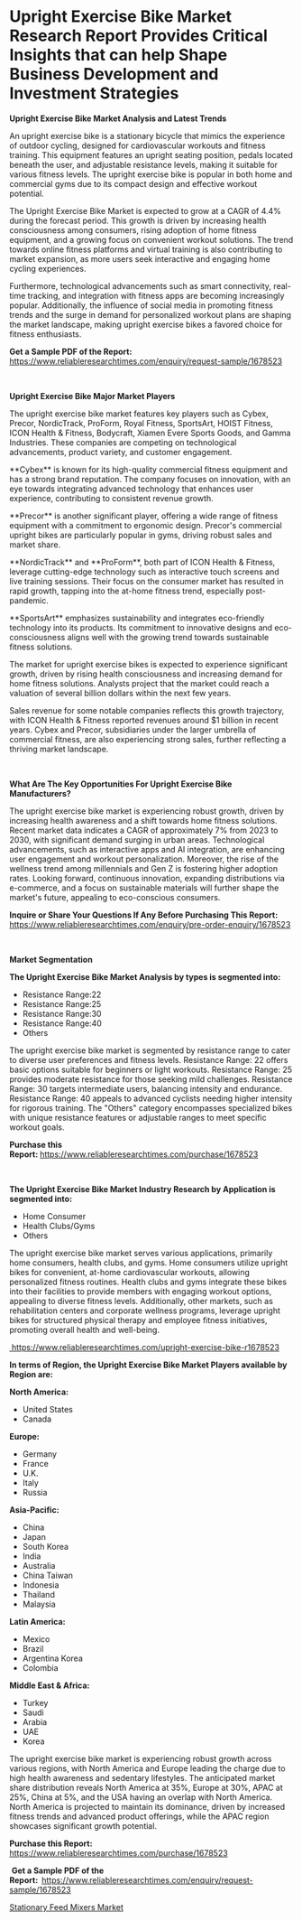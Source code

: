 <p><h1>Upright Exercise Bike Market Research Report Provides Critical Insights that can help Shape Business Development and Investment Strategies</h1></p><p><strong>Upright Exercise Bike Market Analysis and Latest Trends</strong></p>
<p><p>An upright exercise bike is a stationary bicycle that mimics the experience of outdoor cycling, designed for cardiovascular workouts and fitness training. This equipment features an upright seating position, pedals located beneath the user, and adjustable resistance levels, making it suitable for various fitness levels. The upright exercise bike is popular in both home and commercial gyms due to its compact design and effective workout potential.</p><p>The Upright Exercise Bike Market is expected to grow at a CAGR of 4.4% during the forecast period. This growth is driven by increasing health consciousness among consumers, rising adoption of home fitness equipment, and a growing focus on convenient workout solutions. The trend towards online fitness platforms and virtual training is also contributing to market expansion, as more users seek interactive and engaging home cycling experiences.</p><p>Furthermore, technological advancements such as smart connectivity, real-time tracking, and integration with fitness apps are becoming increasingly popular. Additionally, the influence of social media in promoting fitness trends and the surge in demand for personalized workout plans are shaping the market landscape, making upright exercise bikes a favored choice for fitness enthusiasts.</p></p>
<p><strong>Get a Sample PDF of the Report:&nbsp;</strong> <a href="https://www.reliableresearchtimes.com/enquiry/request-sample/1678523?utm_campaign=3108&utm_medium=2&utm_source=Github&utm_content=ia&utm_term=09042025&utm_id=upright-exercise-bike">https://www.reliableresearchtimes.com/enquiry/request-sample/1678523</a></p>
<p>&nbsp;</p>
<p><strong>Upright Exercise Bike Major Market Players</strong></p>
<p><p>The upright exercise bike market features key players such as Cybex, Precor, NordicTrack, ProForm, Royal Fitness, SportsArt, HOIST Fitness, ICON Health & Fitness, Bodycraft, Xiamen Evere Sports Goods, and Gamma Industries. These companies are competing on technological advancements, product variety, and customer engagement.</p><p>**Cybex** is known for its high-quality commercial fitness equipment and has a strong brand reputation. The company focuses on innovation, with an eye towards integrating advanced technology that enhances user experience, contributing to consistent revenue growth. </p><p>**Precor** is another significant player, offering a wide range of fitness equipment with a commitment to ergonomic design. Precor's commercial upright bikes are particularly popular in gyms, driving robust sales and market share.</p><p>**NordicTrack** and **ProForm**, both part of ICON Health & Fitness, leverage cutting-edge technology such as interactive touch screens and live training sessions. Their focus on the consumer market has resulted in rapid growth, tapping into the at-home fitness trend, especially post-pandemic.</p><p>**SportsArt** emphasizes sustainability and integrates eco-friendly technology into its products. Its commitment to innovative designs and eco-consciousness aligns well with the growing trend towards sustainable fitness solutions.</p><p>The market for upright exercise bikes is expected to experience significant growth, driven by rising health consciousness and increasing demand for home fitness solutions. Analysts project that the market could reach a valuation of several billion dollars within the next few years.</p><p>Sales revenue for some notable companies reflects this growth trajectory, with ICON Health & Fitness reported revenues around $1 billion in recent years. Cybex and Precor, subsidiaries under the larger umbrella of commercial fitness, are also experiencing strong sales, further reflecting a thriving market landscape.</p></p>
<p>&nbsp;</p>
<p><strong>What Are The Key Opportunities For Upright Exercise Bike Manufacturers?</strong></p>
<p><p>The upright exercise bike market is experiencing robust growth, driven by increasing health awareness and a shift towards home fitness solutions. Recent market data indicates a CAGR of approximately 7% from 2023 to 2030, with significant demand surging in urban areas. Technological advancements, such as interactive apps and AI integration, are enhancing user engagement and workout personalization. Moreover, the rise of the wellness trend among millennials and Gen Z is fostering higher adoption rates. Looking forward, continuous innovation, expanding distributions via e-commerce, and a focus on sustainable materials will further shape the market's future, appealing to eco-conscious consumers.</p></p>
<p><strong>Inquire or Share Your Questions If Any Before Purchasing This Report:</strong> <a href="https://www.reliableresearchtimes.com/enquiry/pre-order-enquiry/1678523?utm_campaign=3108&utm_medium=2&utm_source=Github&utm_content=ia&utm_term=09042025&utm_id=upright-exercise-bike">https://www.reliableresearchtimes.com/enquiry/pre-order-enquiry/1678523</a></p>
<p>&nbsp;</p>
<p><strong>Market Segmentation</strong></p>
<p><strong>The Upright Exercise Bike Market Analysis by types is segmented into:</strong></p>
<p><ul><li>Resistance Range:22</li><li>Resistance Range:25</li><li>Resistance Range:30</li><li>Resistance Range:40</li><li>Others</li></ul></p>
<p><p>The upright exercise bike market is segmented by resistance range to cater to diverse user preferences and fitness levels. Resistance Range: 22 offers basic options suitable for beginners or light workouts. Resistance Range: 25 provides moderate resistance for those seeking mild challenges. Resistance Range: 30 targets intermediate users, balancing intensity and endurance. Resistance Range: 40 appeals to advanced cyclists needing higher intensity for rigorous training. The "Others" category encompasses specialized bikes with unique resistance features or adjustable ranges to meet specific workout goals.</p></p>
<p><strong>Purchase this Report:&nbsp;</strong><a href="https://www.reliableresearchtimes.com/purchase/1678523?utm_campaign=3108&utm_medium=2&utm_source=Github&utm_content=ia&utm_term=09042025&utm_id=upright-exercise-bike">https://www.reliableresearchtimes.com/purchase/1678523</a></p>
<p>&nbsp;</p>
<p><strong>The Upright Exercise Bike Market Industry Research by Application is segmented into:</strong></p>
<p><ul><li>Home Consumer</li><li>Health Clubs/Gyms</li><li>Others</li></ul></p>
<p><p>The upright exercise bike market serves various applications, primarily home consumers, health clubs, and gyms. Home consumers utilize upright bikes for convenient, at-home cardiovascular workouts, allowing personalized fitness routines. Health clubs and gyms integrate these bikes into their facilities to provide members with engaging workout options, appealing to diverse fitness levels. Additionally, other markets, such as rehabilitation centers and corporate wellness programs, leverage upright bikes for structured physical therapy and employee fitness initiatives, promoting overall health and well-being.</p></p>
<p><a href="https://www.reliableresearchtimes.com/upright-exercise-bike-r1678523?utm_campaign=3108&utm_medium=2&utm_source=Github&utm_content=ia&utm_term=09042025&utm_id=upright-exercise-bike">&nbsp;https://www.reliableresearchtimes.com/upright-exercise-bike-r1678523</a></p>
<p><strong>In terms of Region, the Upright Exercise Bike Market Players available by Region are:</strong></p>
<p>
    <p> <strong> North America: </strong>
        <ul>
            <li>United States</li>
            <li>Canada</li>
        </ul>
        </p> 
    <p> <strong> Europe: </strong>
        <ul>
            <li>Germany</li>
            <li>France</li>
            <li>U.K.</li>
            <li>Italy</li>
            <li>Russia</li>
        </ul>
        </p> 
    <p> <strong> Asia-Pacific: </strong>
        <ul>
            <li>China</li>
            <li>Japan</li>
            <li>South Korea</li>
            <li>India</li>
            <li>Australia</li>
            <li>China Taiwan</li>
            <li>Indonesia</li>
            <li>Thailand</li>
            <li>Malaysia</li>
        </ul>
        </p> 
    <p> <strong> Latin America: </strong>
        <ul>
            <li>Mexico</li>
            <li>Brazil</li>
            <li>Argentina Korea</li>
            <li>Colombia</li>
        </ul>
        </p> 
    <p> <strong> Middle East & Africa: </strong>
        <ul>
            <li>Turkey</li>
            <li>Saudi</li>
            <li>Arabia</li>
            <li>UAE</li>
            <li>Korea</li>
        </ul>
    </p>
    </p>
<p><p>The upright exercise bike market is experiencing robust growth across various regions, with North America and Europe leading the charge due to high health awareness and sedentary lifestyles. The anticipated market share distribution reveals North America at 35%, Europe at 30%, APAC at 25%, China at 5%, and the USA having an overlap with North America. North America is projected to maintain its dominance, driven by increased fitness trends and advanced product offerings, while the APAC region showcases significant growth potential.</p></p>
<p><strong>Purchase this Report: </strong><a href="https://www.reliableresearchtimes.com/purchase/1678523?utm_campaign=3108&utm_medium=2&utm_source=Github&utm_content=ia&utm_term=09042025&utm_id=upright-exercise-bike">https://www.reliableresearchtimes.com/purchase/1678523</a></p>
<p>&nbsp;<strong>Get a Sample PDF of the Report:&nbsp;&nbsp;</strong><a href="https://www.reliableresearchtimes.com/enquiry/request-sample/1678523?utm_campaign=3108&utm_medium=2&utm_source=Github&utm_content=ia&utm_term=09042025&utm_id=upright-exercise-bike">https://www.reliableresearchtimes.com/enquiry/request-sample/1678523</a></p>
<p><strong></strong></p>
<p><p><a href="https://github.com/xalatieusope/Market-Research-Report-List-1/blob/main/stationary-feed-mixers-market.md?utm_campaign=3108&utm_medium=2&utm_source=Github&utm_content=ia&utm_term=09042025&utm_id=upright-exercise-bike">Stationary Feed Mixers Market</a></p></p>